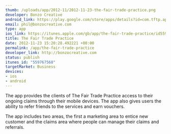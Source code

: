 ```yaml
--- 
thumb: /uploads/app/2012-11/2012-11-23-the-fair-trade-practice.png
developer: Bonzo Creative
android_link: https://play.google.com/store/apps/details?id=com.tftp.app&feature=search_result#?t=W251bGwsMSwyLDEsImNvbS50ZnRwLmFwcCJd
email: phil@bonzocreative.com
type: app
ios_link: https://itunes.apple.com/gb/app/the-fair-trade-practice/id559767568?mt=8
title: The Fair Trade Practice
date: 2012-11-23 15:20:28.492221 +00:00
permalink: /app/the-fair-trade-practice
developer_link: http://bonzocreative.com
status: publish
itunes_id: "559767568"
targetMarket: Business
devices: 
- ios
- android
---
```


The app provides the clients of The Fair Trade Practice access to their ongoing claims through their mobile devices. The app also gives users the ability to refer friends to the services and earn vouchers. 

The app includes two areas, the first a marketing area to entice new customer and the claims area where people can manage their claims and referrals.
